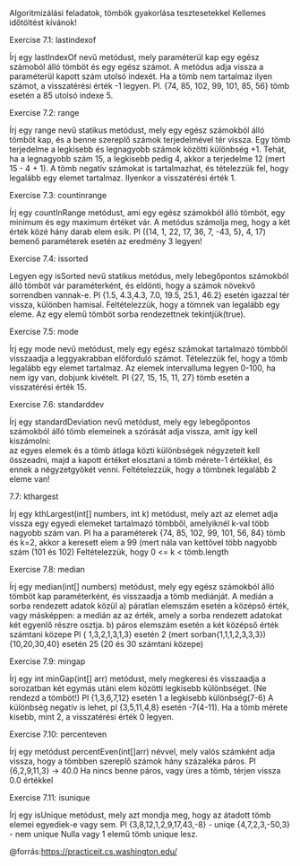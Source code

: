 Algoritmizálási feladatok, tömbök gyakorlása tesztesetekkel
Kellemes időtöltést kívánok!

Exercise 7.1: lastindexof

Írj egy lastIndexOf nevű metódust, mely paraméterül kap egy egész számoból álló tömböt és egy egész számot. A metódus
adja vissza a paraméterül kapott szám utolsó indexét. Ha a tömb nem tartalmaz ilyen számot, a visszatérési érték -1 
legyen.
Pl.  {74, 85, 102, 99, 101, 85, 56} tömb esetén a 85 utolsó indexe 5.

Exercise 7.2: range

Írj egy range nevű statikus metódust, mely egy egész számokból álló tömböt kap, és a benne szereplő számok terjedelmével
tér vissza. Egy tömb terjedelme a legkisebb és legnagyobb számok közötti különbség +1. Tehát, ha a legnagyobb szám 15, a 
legkisebb pedig 4, akkor a terjedelme 12 (mert 15 - 4 + 1).
A tömb negatív számokat is tartalmazhat, és tételezzük fel, hogy legalább egy elemet tartalmaz. Ilyenkor a visszatérési 
érték 1.

Exercise 7.3: countinrange

Írj egy countInRange metódust, ami egy egész számokból álló tömböt, egy minimum és egy maximum értéket vár. A metódus 
számolja meg, hogy a két érték közé hány darab elem esik.
Pl ({14, 1, 22, 17, 36, 7, -43, 5}, 4, 17) bemenő paraméterek esetén az eredmény 3 legyen!

Exercise 7.4: issorted

Legyen egy isSorted nevű statikus metódus, mely lebegőpontos számokból álló tömböt vár paraméterként, és eldönti, hogy 
a számok növekvő sorrendben vannak-e. Pl {1.5, 4.3,4.3, 7.0, 19.5, 25.1, 46.2} esetén igazzal tér vissza, különben hamisal.
Feltételezzük, hogy a tömnek van legalább egy eleme. Az egy elemű tömböt sorba rendezettnek tekintjük(true).

Exercise 7.5: mode

Írj egy mode nevű metódust, mely egy egész számokat tartalmazó tömbből visszaadja a leggyakrabban előforduló számot. 
Tételezzük fel, hogy a tömb legalább egy elemet tartalmaz. Az elemek intervalluma legyen 0-100, ha nem így van, dobjunk 
kivételt.
Pl {27, 15, 15, 11, 27} tömb esetén a visszatérési érték 15.

Exercise 7.6: standarddev

Írj egy standardDeviation nevű metódust, mely egy lebegőpontos számokból álló tömb elemeinek a szórását adja vissza, amit 
így kell kiszámolni:  
az egyes elemek és a tömb átlaga közti különbségek négyzeteit kell összeadni, majd a kapott értéket elosztani a tömb
mérete-1 értékkel, és ennek a négyzetgyökét venni.
Feltételezzük, hogy a tömbnek legalább 2 eleme van!

7.7: kthargest

Írj egy kthLargest(int[] numbers, int k) metódust, mely azt az elemet adja vissza egy egyedi elemeket tartalmazó tömbből, 
amelyiknél k-val több nagyobb szám van.
Pl ha a paraméterek {74, 85, 102, 99, 101, 56, 84} tömb és k=2, akkor a keresett elem a 99 (mert nála van kettővel több
nagyobb szám (101 és 102)
Feltételezzük, hogy 0 <= k < tömb.length

Exercise 7.8: median

Írj egy median(int[] numbers) metódust, mely egy egész számokból álló tömböt kap paraméterként, és visszaadja a tömb 
mediánját. A medián a sorba rendezett adatok közül
a) páratlan elemszám esetén a középső érték, vagy másképpen: a medián az az érték, amely a sorba rendezett adatokat két 
egyenlő részre osztja.
b) páros elemszám esetén a két középső érték számtani közepe
Pl { 1,3,2,1,3,1,3} esetén 2 (mert sorban{1,1,1,2,3,3,3})
{10,20,30,40} esetén 25 (20 és 30 számtani közepe)

Exercise 7.9: mingap

Írj egy int minGap(int[] arr) metódust, mely megkeresi és visszaadja a sorozatban két egymás utáni elem közötti legkisebb
különbséget. (Ne rendezd a tömböt!) 
Pl {1,3,6,7,12} esetén 1 a legkisebb különbség(7-6)
A különbség negatív is lehet, pl {3,5,11,4,8} esetén -7(4-11).
Ha a tömb mérete kisebb, mint 2, a visszatérési érték 0 legyen.

Exercise 7.10: percenteven

Írj egy metódust percentEven(int[]arr) névvel, mely valós számként adja vissza, hogy a tömbben szereplő számok hány százaléka 
páros.
Pl {6,2,9,11,3} -> 40.0
Ha nincs benne páros, vagy üres a tömb, térjen vissza 0.0 értékkel

Exercise 7.11: isunique

Írj egy isUnique metódust, mely azt mondja meg, hogy az átadott tömb elemei egyediek-e vagy sem.
Pl {3,8,12,1,2,9,17,43,-8} - uniqe
{4,7,2,3,-50,3} - nem unique
Nulla vagy 1 elemű tömb unique lesz.



@forrás:https://practiceit.cs.washington.edu/